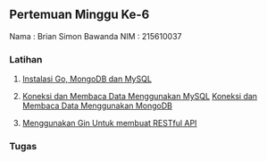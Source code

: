 ## Pertemuan Minggu Ke-6

Nama : Brian Simon Bawanda
NIM  : 215610037


### Latihan

1. [Instalasi Go,  MongoDB dan MySQL](https://github.com/brianbwnd06/tekn-cloud-computing/blob/master/minggu-06/latihan/instalasi.md)

2. [Koneksi dan Membaca Data Menggunakan MySQL](https://github.com/brianbwnd06/tekn-cloud-computing/blob/master/minggu-06/latihan/go_mysql.md)
   [Koneksi dan Membaca Data Menggunakan MongoDB](https://github.com/brianbwnd06/tekn-cloud-computing/blob/master/minggu-06/latihan/go_mongodb.md)

3. [Menggunakan Gin Untuk membuat RESTful API](https://github.com/brianbwnd06/tekn-cloud-computing/blob/master/minggu-06/latihan/go_gin.md) 


### Tugas